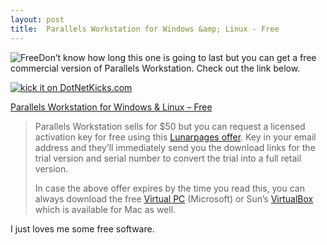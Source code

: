 ```yaml
---
layout: post
title:  Parallels Workstation for Windows &amp; Linux - Free
---
```

![Free](http://mergeweb.com/images/free_sign.gif)Don’t know how long this one is going to last but you can get a free commercial version of Parallels Workstation. Check out the link below.

[![kick it on DotNetKicks.com](http://www.dotnetkicks.com/Services/Images/KickItImageGenerator.ashx?url=http%3a%2f%2fblueonionsoftware.com%2fblog.aspx%3fp%3d652365e6-e535-481c-824a-4137e00957c1)](http://www.dotnetkicks.com/kick/?url=http%3a%2f%2fblueonionsoftware.com%2fblog.aspx%3fp%3d652365e6-e535-481c-824a-4137e00957c1)

[Parallels Workstation for Windows & Linux – Free](http://www.labnol.org/software/download-parallels-workstation-free/6297/)

> Parallels Workstation sells for $50 but you can request a licensed activation key for free using this [Lunarpages offer](http://www.parallels.com/getkey/lunarp/). Key in your email address and they’ll immediately send you the download links for the trial version and serial number to convert the trial into a full retail version.
> 
> In case the above offer expires by the time you read this, you can always download the free [Virtual PC](http://www.microsoft.com/windows/products/winfamily/virtualpc/default.mspx) (Microsoft) or Sun’s [VirtualBox](http://www.virtualbox.org/) which is available for Mac as well.

I just loves me some free software.
